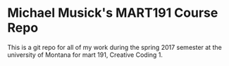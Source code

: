# Michael Musick's MART191 Course Repo

This is a git repo for all of my work during the spring 2017 semester at the university of Montana for mart 191, Creative Coding 1.
